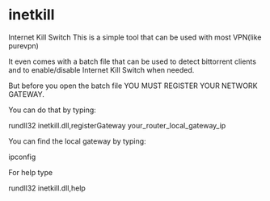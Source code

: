 # inetkill
Internet Kill Switch
This is a simple tool that can be used with most VPN(like purevpn)

It even comes with a batch file that can be used to detect bittorrent
clients and to enable/disable Internet Kill Switch when needed.

But before you open the batch file YOU MUST REGISTER YOUR NETWORK
GATEWAY.

You can do that by typing:

rundll32 inetkill.dll,registerGateway your_router_local_gateway_ip

You can find the local gateway by typing:

ipconfig

For help type

rundll32 inetkill.dll,help
